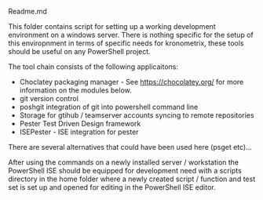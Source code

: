 Readme.md

This folder contains script for setting up a working development environment on a windows server.
There is nothing specific for the setup of this enviropnment in terms of specific needs for kronometrix, 
these tools should be useful on any PowerShell project.

The tool chain consists of the following applicaitons:

* Choclatey packaging manager - See https://chocolatey.org/ for more information on the modules below.
* git version control 
* poshgit integration of git into powershell command line
* Storage for gtihub / teamserver accounts syncing to remote repositories
* Pester Test Driven Design framework 
* ISEPester - ISE integration for pester

There are several alternatives that could have been used here (psget etc)...

After using the commands on a newly installed server / workstation the PowerShell ISE should be 
equipped for development need with a scripts directory in the home folder where a newly created 
script / function and test set is set up and opened for editing in the PowerShell ISE editor.



